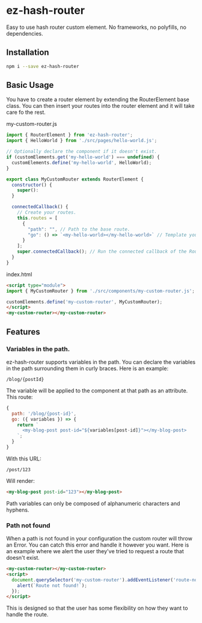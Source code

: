# ez-hash-router

Easy to use hash router custom element. No frameworks, no polyfills, no dependencies.

## Installation

```sh
npm i --save ez-hash-router
```

## Basic Usage

You have to create a router element by extending the RouterElement base class. You can then insert your routes into the router element and it will take care fo the rest.

my-custom-router.js

```JavaScript
import { RouterElement } from 'ez-hash-router';
import { HelloWorld } from './src/pages/hello-world.js';

// Optionally declare the component if it doesn't exist.
if (customElements.get('my-hello-world') === undefined) {
  customElements.define('my-hello-world', HelloWorld);
}

export class MyCustomRouter extends RouterElement {
  constructor() {
    super():
  }

  connectedCallback() {
    // Create your routes.
    this.routes = [
      {
        "path": "", // Path to the base route.
        "go": () => `<my-hello-world></my-hello-world>` // Template you wish to render.
      }
    ];
    super.connectedCallback(); // Run the connected callback of the RouterElement.
  }
}
```

index.html

```HTML
<script type="module">
import { MyCustomRouter } from './src/components/my-custom-router.js';

customElements.define('my-custom-router', MyCustomRouter);
</script>
<my-custom-router></my-custom-router>
```

## Features

### Variables in the path.

ez-hash-router supports variables in the path. You can declare the variables in the path surrounding them in curly braces. Here is an example:

```
/blog/{postId}
```

The variable will be applied to the component at that path as an attribute.
This route:

```JavaScript
{
  path: '/blog/{post-id}',
  go: ({ variables }) => {
    return `
      <my-blog-post post-id="${variables[post-id]}"></my-blog-post>
    `;
  }
}
```

With this URL:

```
/post/123
```

Will render:

```HTML
<my-blog-post post-id="123"></my-blog-post>
```

Path variables can only be composed of alphanumeric characters and hyphens.

### Path not found

When a path is not found in your configuration the custom router will throw an Error. You can catch this error and handle it however you want. Here is an example where we alert the user they've tried to request a route that doesn't exist.

```HTML
<my-custom-router></my-custom-router>
<script>
  document.querySelector('my-custom-router').addEventListener('route-not-found', (e) => {
    alert(`Route not found!`);
  });
</script>
```

This is designed so that the user has some flexibility on how they want to handle the route.
